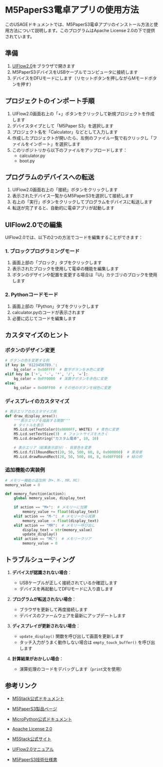 # M5PaperS3電卓アプリの使用方法

このUSAGEドキュメントでは、M5PaperS3電卓アプリのインストール方法と使用方法について説明します。このプログラムはApache License 2.0の下で提供されています。

## 準備

1. [UIFlow2.0](https://flow.m5stack.com/)をブラウザで開きます
2. M5PaperS3デバイスをUSBケーブルでコンピュータに接続します
3. デバイスをDFUモードにします（リセットボタンを押しながらMモードボタンを押す）

## プロジェクトのインポート手順

1. UIFlow2.0画面右上の「+」ボタンをクリックして新規プロジェクトを作成します
2. デバイスタイプとして「M5Paper S3」を選択します
3. プロジェクト名を「Calculator」などとして入力します
4. 作成したプロジェクトが開いたら、左側のファイル一覧で右クリックし「ファイルをインポート」を選択します
5. このリポジトリから以下のファイルをアップロードします：
   - calculator.py
   - boot.py

## プログラムのデバイスへの転送

1. UIFlow2.0画面右上の「接続」ボタンをクリックします
2. 表示されたデバイス一覧からM5PaperS3を選択して接続します
3. 右上の「実行」ボタンをクリックしてプログラムをデバイスに転送します
4. 転送が完了すると、自動的に電卓アプリが起動します

## UIFlow2.0での編集

UIFlow2.0では、以下の2つの方法でコードを編集することができます：

### 1. ブロックプログラミングモード

1. 画面上部の「ブロック」タブをクリックします
2. 表示されたブロックを使用して電卓の機能を編集します
3. ボタンのデザインや配置を変更する場合は「UI」カテゴリのブロックを使用します

### 2. Pythonコードモード

1. 画面上部の「Python」タブをクリックします
2. calculator.pyのコードが表示されます
3. 必要に応じてコードを編集します

## カスタマイズのヒント

### ボタンのデザイン変更

```python
# ボタンの色を変更する例
if key in '0123456789.':
    bg_color = 0x00FFFF  # 数字ボタンを水色に変更
elif key in ['+', '-', '*', '/', '=']:
    bg_color = 0xFF0000  # 演算子ボタンを赤色に変更
else:
    bg_color = 0x00FF00  # その他のボタンを緑色に変更
```

### ディスプレイのカスタマイズ

```python
# 表示エリアのカスタマイズ例
def draw_display_area():
    """表示エリアを描画する関数"""
    # タイトルを表示
    M5.Lcd.setTextColor(0x0000FF, WHITE)  # 青色に変更
    M5.Lcd.setTextSize(3)  # フォントサイズを大きく
    M5.Lcd.drawString("カスタム電卓", 10, 10)
    
    # 表示エリア（結果表示部分）- 背景色を変更
    M5.Lcd.fillRoundRect(20, 50, 500, 80, 8, 0x000000)  # 黒背景
    M5.Lcd.drawRoundRect(20, 50, 500, 80, 8, 0x00FF00)  # 緑の枠
```

### 追加機能の実装例

```python
# メモリー機能の追加例（M+、M-、MR、MC）
memory_value = 0

def memory_function(action):
    global memory_value, display_text
    
    if action == "M+":  # メモリーに加算
        memory_value += float(display_text)
    elif action == "M-":  # メモリーから減算
        memory_value -= float(display_text)
    elif action == "MR":  # メモリー呼び出し
        display_text = str(memory_value)
        update_display()
    elif action == "MC":  # メモリークリア
        memory_value = 0
```

## トラブルシューティング

1. **デバイスが認識されない場合**：
   - USBケーブルが正しく接続されているか確認します
   - デバイスを再起動してDFUモードに入り直します

2. **プログラムが転送されない場合**：
   - ブラウザを更新して再度接続します
   - デバイスのファームウェアを最新にアップデートします

3. **ディスプレイが更新されない場合**：
   - `update_display()` 関数を呼び出して画面を更新します
   - タッチ入力がうまく動作しない場合は `empty_touch_buffer()` を呼び出します

4. **計算結果がおかしい場合**：
   - 演算処理のコードをデバッグします（`print`文を使用）

## 参考リンク

- [M5Stack公式ドキュメント](https://docs.m5stack.com/)
- [M5PaperS3製品ページ](https://shop.m5stack.com/)
- [MicroPython公式ドキュメント](https://micropython.org/doc/)
- [Apache License 2.0](http://www.apache.org/licenses/LICENSE-2.0)

- [M5Stack公式サイト](https://m5stack.com/)
- [UIFlow2.0マニュアル](https://docs.m5stack.com/en/quick_start/m5paper_s3/uiflow_v2)
- [M5PaperS3技術仕様書](https://docs.m5stack.com/en/core/M5PaperS3)
